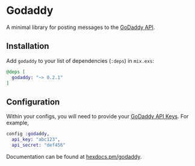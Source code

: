 # Godaddy

A minimal library for posting messages to the [GoDaddy API](https://developer.godaddy.com/).


## Installation

Add `godaddy` to your list of dependencies (`:deps`) in `mix.exs`:

```elixir
@deps [
  godaddy: "~> 0.2.1"
]
```

## Configuration

Within your configs, you will need to provide your
[GoDaddy API Keys](https://developer.godaddy.com/keys/).  For example,

```elixir
config :godaddy,
  api_key: "abc123",
  api_secret: "def456"
```

Documentation can
be found at [hexdocs.pm/godaddy](https://hexdocs.pm/godaddy).
